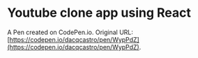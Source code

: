# Youtube clone app using React

A Pen created on CodePen.io. Original URL: [https://codepen.io/dacqcastro/pen/WypPdZ](https://codepen.io/dacqcastro/pen/WypPdZ).


